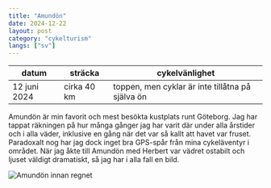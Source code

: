 ```yaml
---
title: "Amundön"
date: 2024-12-22
layout: post
category: "cykelturism"
langs: ["sv"]
---
```


| datum | sträcka | cykelvänlighet |
| --- | --- | --- |
| 12 juni 2024 | cirka 40 km | toppen, men cyklar är inte tillåtna på själva ön |

Amundön är min favorit och mest besökta kustplats runt Göteborg.
Jag har tappat räkningen på hur många gånger jag har varit där under alla årstider och i alla väder, inklusive en gång när det var så kallt att havet var fruset.
Paradoxalt nog har jag dock inget bra GPS-spår från mina cykeläventyr i området.
När jag åkte till Amundön med Herbert var vädret ostabilt och ljuset väldigt dramatiskt, så jag har i alla fall en bild.

![Amundön innan regnet](../assets/img/cykelturism/amundon.JPG)